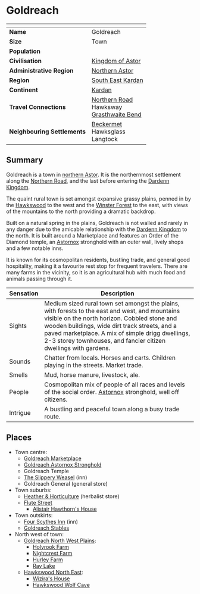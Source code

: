 # Goldreach

| []() | |
| --- | --- |
| **Name** | Goldreach |
| **Size** | Town |
| **Population** | |
| **Civilisation** | [Kingdom of Astor](../../README.md) |
| **Administrative Region** | [Northern Astor](../../../../places/regions/northern-astor.md) |
| **Region** | [South East Kardan](../../../../places/regions/south-east-kardan.md) |
| **Continent** | [Kardan](../../../../places/continents/kardan.md) |
| **Travel Connections** | [Northern Road](../../../../places/roads/northern-road.md)<br />Hawksway<br />[Grasthwaite Bend](../../../../places/roads/grasthwaite-bend.md) |
| **Neighbouring Settlements** | [Beckermet](../../../../places/towns/beckermet.md)<br />Hawksglass<br />Langtock |

## Summary

Goldreach is a town in [northern Astor](../../../../places/regions/northern-astor.md). It is the northernmost settlement along the [Northern Road](../../../../places/roads/northern-road.md), and the last before entering the [Dardenn Kingdom](../../../dardenn-kingdom/README.md).

The quaint rural town is set amongst expansive grassy plains, penned in by the [Hawkswood](../../../../places/forests/hawkswood.md) to the west and the [Winster Forest](../../../../places/forests/winster-forest.md) to the east, with views of the mountains to the north providing a dramatic backdrop.

Built on a natural spring in the plains, Goldreach is not walled and rarely in any danger due to the amicable relationship with the [Dardenn Kingdom](../../../dardenn-kingdom/README.md) to the north. It is built around a Marketplace and features an Order of the Diamond temple, an [Astornox](../../organisations/astornox/astornox.md) stronghold with an outer wall, lively shops and a few notable inns.

It is known for its cosmopolitan residents, bustling trade, and general good hospitality, making it a favourite rest stop for frequent travelers. There are many farms in the vicinity, so it is an agricultural hub with much food and animals passing through it.

| Sensation | Description |
| ---- | --- |
| Sights | Medium sized rural town set amongst the plains, with forests to the east and west, and mountains visible on the north horizon. Cobbled stone and wooden buildings, wide dirt track streets, and a paved marketplace. A mix of simple drigg dwellings, 2-3 storey townhouses, and fancier citizen dwellings with gardens. |
| Sounds | Chatter from locals. Horses and carts. Children playing in the streets. Market trade. |
| Smells | Mud, horse manure, livestock, ale. |
| People | Cosmopolitan mix of people of all races and levels of the social order. [Astornox](../../organisations/astornox/astornox.md) stronghold, well off citizens. |
| Intrigue | A bustling and peaceful town along a busy trade route. |

## Places

- Town centre:
  - [Goldreach Marketplace](places/goldreach-marketplace.md)
  - [Goldreach Astornox Stronghold](places/goldreach-astornox-stronghold.md)
  - Goldreach Temple
  - [The Slippery Weasel](places/the-slippery-weasel.md) (inn)
  - Goldreach General (general store)
- Town suburbs:
  - [Heather & Horticulture](places/heather-and-horticulture.md) (herbalist store)
  - [Flute Street](places/flute-street.md)
    - [Alistair Hawthorn's House](places/alistair-hawthorns-house.md)
- Town outskirts:
  - [Four Scythes Inn](places/four-scythes-inn.md) (inn)
  - [Goldreach Stables](places/goldreach-stables.md)
- North west of town:
  - [Goldreach North West Plains](places/goldreach-north-west-plains.md):
    - [Holyrook Farm](places/holyrook-farm.md)
    - [Nightcrest Farm](places/nightcrest-farm.md)
    - [Hurley Farm](places/hurley-farm.md)
    - [Ray Lake](places/ray-lake.md)
  - [Hawkswood North East](places/hawkswood-north-east.md):
    - [Wizira's House](places/wiziras-house.md)
    - [Hawkswood Wolf Cave](places/hawkswood-wolf-cave.md)
